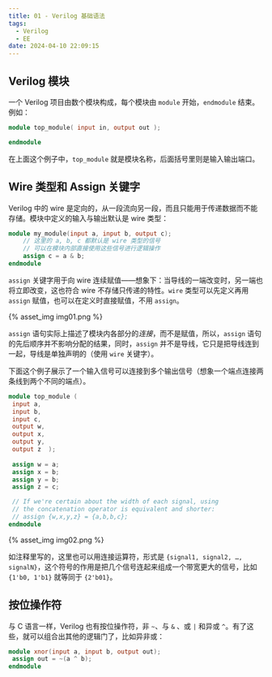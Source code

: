 ```yaml
---
title: 01 - Verilog 基础语法
tags:
  - Verilog
  - EE
date: 2024-04-10 22:09:15
---
```



## Verilog 模块

一个 Verilog 项目由数个模块构成，每个模块由 `module` 开始，`endmodule` 结束。例如：

```verilog
module top_module( input in, output out );

endmodule
```

在上面这个例子中，`top_module` 就是模块名称，后面括号里则是输入输出端口。

## Wire 类型和 Assign 关键字

Verilog 中的 wire 是定向的，从一段流向另一段，而且只能用于传递数据而不能存储。模块中定义的输入与输出默认是 wire 类型：

```verilog
module my_module(input a, input b, output c);
    // 这里的 a, b, c 都默认是 wire 类型的信号
    // 可以在模块内部直接使用这些信号进行逻辑操作
    assign c = a & b;
endmodule
```

`assign` 关键字用于向 wire 连续赋值——想象下：当导线的一端改变时，另一端也将立即改变，这也符合 wire 不存储只传递的特性。`wire` 类型可以先定义再用 `assign` 赋值，也可以在定义时直接赋值，不用 `assign`。

{% asset_img img01.png %}

`assign` 语句实际上描述了模块内各部分的*连接*，而不是赋值，所以，`assign` 语句的先后顺序并不影响分配的结果，同时，`assign` 并不是导线，它只是把导线连到一起，导线是单独声明的（使用 `wire` 关键字）。

下面这个例子展示了一个输入信号可以连接到多个输出信号（想象一个端点连接两条线到两个不同的端点）。

```verilog
module top_module (
 input a,
 input b,
 input c,
 output w,
 output x,
 output y,
 output z  );
 
 assign w = a;
 assign x = b;
 assign y = b;
 assign z = c;

 // If we're certain about the width of each signal, using 
 // the concatenation operator is equivalent and shorter:
 // assign {w,x,y,z} = {a,b,b,c};
endmodule
```

{% asset_img img02.png %}

如注释里写的，这里也可以用连接运算符，形式是 `{signal1, signal2, …, signalN}`，这个符号的作用是把几个信号连起来组成一个带宽更大的信号，比如 `{1'b0, 1'b1}` 就等同于 `{2'b01}`。

## 按位操作符

与 C 语言一样，Verilog 也有按位操作符，非 `~`、与 `&` 、或 `|` 和异或 `^`。有了这些，就可以组合出其他的逻辑门了，比如异非或：

```verilog
module xnor(input a, input b, output out);
 assign out = ~(a ^ b);
endmodule
```
